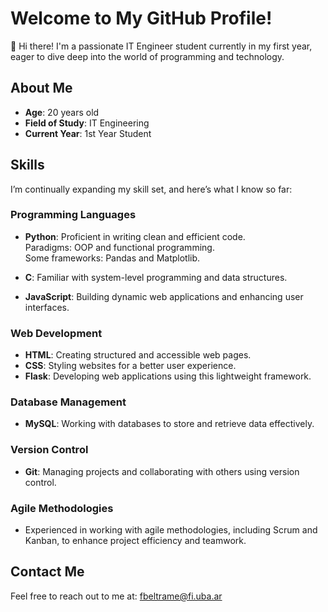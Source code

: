 # Welcome to My GitHub Profile!

👋 Hi there! I'm a passionate IT Engineer student currently in my first year, eager to dive deep into the world of programming and technology.

## About Me
- **Age**: 20 years old
- **Field of Study**: IT Engineering
- **Current Year**: 1st Year Student

## Skills
I’m continually expanding my skill set, and here’s what I know so far:

### Programming Languages
- **Python**: Proficient in writing clean and efficient code.  
  Paradigms: OOP and functional programming.  
  Some frameworks: Pandas and Matplotlib.
  
- **C**: Familiar with system-level programming and data structures.

- **JavaScript**: Building dynamic web applications and enhancing user interfaces.

### Web Development
- **HTML**: Creating structured and accessible web pages.
- **CSS**: Styling websites for a better user experience.
- **Flask**: Developing web applications using this lightweight framework.

### Database Management
- **MySQL**: Working with databases to store and retrieve data effectively.

### Version Control
- **Git**: Managing projects and collaborating with others using version control.

### Agile Methodologies
- Experienced in working with agile methodologies, including Scrum and Kanban, to enhance project efficiency and teamwork.
  
## Contact Me
Feel free to reach out to me at: [fbeltrame@fi.uba.ar](mailto:fbeltrame@fi.uba.ar)
